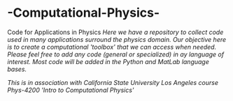 # -Computational-Physics-
Code for Applications in Physics
*Here we have a repository to collect code used in many applications surround the physics domain. 
Our objective here is to create a computational 'toolbox' that we can access when needed.
Please feel free to add any code (general or specialized) in ay language of interest. Most code will
be added in the Python and MatLab language bases.*

*This is in association with California State University Los Angeles course Phys-4200 'Intro to Computational Physics'*

